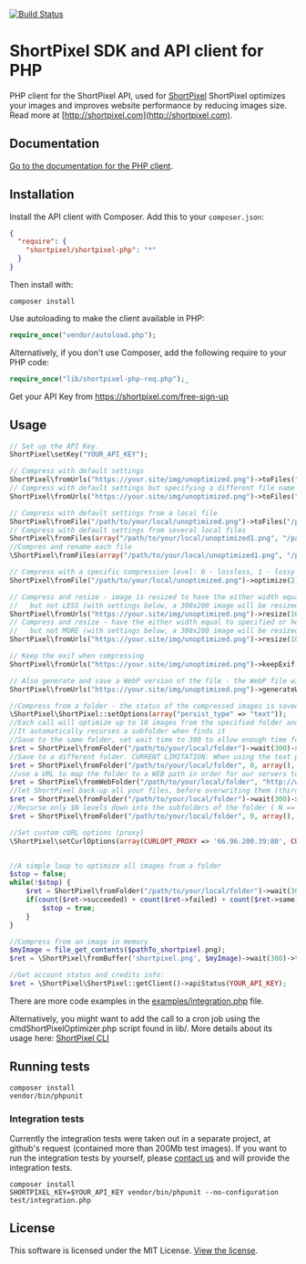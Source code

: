 [<img src="https://travis-ci.org/short-pixel-optimizer/shortpixel-php.svg?branch=master" alt="Build Status">](https://travis-ci.org/short-pixel-optimizer/shortpixel-php)

# ShortPixel SDK and API client for PHP

PHP client for the ShortPixel API, used for [ShortPixel](https://shortpixel.com) ShortPixel optimizes your images and improves website performance by reducing images size. Read more at [http://shortpixel.com](http://shortpixel.com).

## Documentation

[Go to the documentation for the PHP client](https://shortpixel.com/api-tools).

## Installation

Install the API client with Composer. Add this to your `composer.json`:

```json
{
  "require": {
    "shortpixel/shortpixel-php": "*"
  }
}
```

Then install with:

```
composer install
```

Use autoloading to make the client available in PHP:

```php
require_once("vendor/autoload.php");
```

Alternatively, if you don't use Composer, add the following require to your PHP code:

```php
require_once("lib/shortpixel-php-req.php");_
```

Get your API Key from https://shortpixel.com/free-sign-up

## Usage

```php
// Set up the API Key. 
ShortPixel\setKey("YOUR_API_KEY");

// Compress with default settings
ShortPixel\fromUrls("https://your.site/img/unoptimized.png")->toFiles("/path/to/save/to");
// Compress with default settings but specifying a different file name
ShortPixel\fromUrls("https://your.site/img/unoptimized.png")->toFiles("/path/to/save/to", "optimized.png");

// Compress with default settings from a local file
ShortPixel\fromFile("/path/to/your/local/unoptimized.png")->toFiles("/path/to/save/to");
// Compress with default settings from several local files
ShortPixel\fromFiles(array("/path/to/your/local/unoptimized1.png", "/path/to/your/local/unoptimized2.png"))->toFiles("/path/to/save/to");
//Compres and rename each file
\ShortPixel\fromFiles(array("/path/to/your/local/unoptimized1.png", "/path/to/your/local/unoptimized2.png"))->toFiles("/path/to/save/to", ['renamed-one.png', 'renamed-two.png']);

// Compress with a specific compression level: 0 - lossless, 1 - lossy (default), 2 - glossy
ShortPixel\fromFile("/path/to/your/local/unoptimized.png")->optimize(2)->toFiles("/path/to/save/to");

// Compress and resize - image is resized to have the either width equal to specified or height equal to specified 
//   but not LESS (with settings below, a 300x200 image will be resized to 150x100)
ShortPixel\fromUrls("https://your.site/img/unoptimized.png")->resize(100, 100)->toFiles("/path/to/save/to");
// Compress and resize - have the either width equal to specified or height equal to specified 
//   but not MORE (with settings below, a 300x200 image will be resized to 100x66)
ShortPixel\fromUrls("https://your.site/img/unoptimized.png")->resize(100, 100, true)->toFiles("/path/to/save/to");

// Keep the exif when compressing
ShortPixel\fromUrls("https://your.site/img/unoptimized.png")->keepExif()->toFiles("/path/to/save/to");

// Also generate and save a WebP version of the file - the WebP file will be saved next to the optimized file, with  same basename and .webp extension
ShortPixel\fromUrls("https://your.site/img/unoptimized.png")->generateWebP()->toFiles("/path/to/save/to");

//Compress from a folder - the status of the compressed images is saved in a text file named .shortpixel in each image folder
\ShortPixel\ShortPixel::setOptions(array("persist_type" => "text"));
//Each call will optimize up to 10 images from the specified folder and mark in the .shortpixel file. 
//It automatically recurses a subfolder when finds it
//Save to the same folder, set wait time to 300 to allow enough time for the images to be processed
$ret = ShortPixel\fromFolder("/path/to/your/local/folder")->wait(300)->toFiles("/path/to/your/local/folder");
//Save to a different folder. CURRENT LIMITATION: When using the text persist type and saving to a different folder, you also need to specify the destination folder as the fourth parameter to fromFolder ( it indicates where the persistence files should be created)
$ret = ShortPixel\fromFolder("/path/to/your/local/folder", 0, array(), "/different/path/to/save/to")->wait(300)->toFiles("/different/path/to/save/to");
//use a URL to map the folder to a WEB path in order for our servers to download themselves the images instead of receiving them via POST - faster and less exposed to connection timeouts
$ret = ShortPixel\fromWebFolder("/path/to/your/local/folder", "http://web.path/to/your/local/folder")->wait(300)->toFiles("/path/to/save/to");
//let ShortPixel back-up all your files, before overwriting them (third parameter of toFiles).
$ret = ShortPixel\fromFolder("/path/to/your/local/folder")->wait(300)->toFiles("/path/to/save/to", null, "/back-up/path");
//Recurse only $N levels down into the subfolders of the folder ( N == 0 means do not recurse )
$ret = ShortPixel\fromFolder("/path/to/your/local/folder", 0, array(), false, ShortPixel::CLIENT_MAX_BODY_SIZE, $N)->wait(300)->toFiles("/path/to/save/to");

//Set custom cURL options (proxy)
\ShortPixel\setCurlOptions(array(CURLOPT_PROXY => '66.96.200.39:80', CURLOPT_REFERER => 'https://shortpixel.com/'));


//A simple loop to optimize all images from a folder
$stop = false;
while(!$stop) {
    $ret = ShortPixel\fromFolder("/path/to/your/local/folder")->wait(300)->toFiles("/path/to/save/to");
    if(count($ret->succeeded) + count($ret->failed) + count($ret->same) + count($ret->pending) == 0) {
        $stop = true;
    }
}

//Compress from an image in memory
$myImage = file_get_contents($pathTo_shortpixel.png);
$ret = \ShortPixel\fromBuffer('shortpixel.png', $myImage)->wait(300)->toFiles(self::$tempDir);

//Get account status and credits info:
$ret = \ShortPixel\ShortPixel::getClient()->apiStatus(YOUR_API_KEY);

```
There are more code examples in the [examples/integration.php](https://github.com/short-pixel-optimizer/shortpixel-php/blob/master/examples/integration.php ) file.

Alternatively, you might want to add the call to a cron job using the cmdShortPixelOptimizer.php script found in lib/. More details about its usage here: [ShortPixel CLI](https://shortpixel.com/cli-docs)

## Running tests

```
composer install
vendor/bin/phpunit
```

### Integration tests

Currently the integration tests were taken out in a separate project, at github's request (contained more than 200Mb test images). If you want to run the integration tests by yourself, please [contact us](https://shortpixel.com/contact) and will provide the integration tests.

```
composer install
SHORTPIXEL_KEY=$YOUR_API_KEY vendor/bin/phpunit --no-configuration test/integration.php
```

## License

This software is licensed under the MIT License. [View the license](LICENSE).
